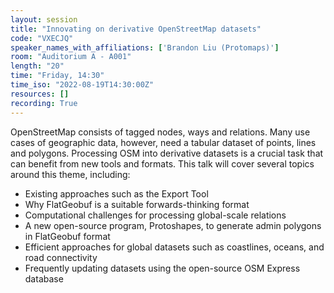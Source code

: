 ```yaml
---
layout: session
title: "Innovating on derivative OpenStreetMap datasets"
code: "VXECJQ"
speaker_names_with_affiliations: ['Brandon Liu (Protomaps)']
room: "Auditorium A - A001"
length: "20"
time: "Friday, 14:30"
time_iso: "2022-08-19T14:30:00Z"
resources: []
recording: True
---
```


OpenStreetMap consists of tagged nodes, ways and relations. Many use cases of geographic data, however, need a tabular dataset of points, lines and polygons. Processing OSM into derivative datasets is a crucial task that can benefit from new tools and formats. This talk will cover several topics around this theme, including:

* Existing approaches such as the Export Tool
* Why FlatGeobuf is a suitable forwards-thinking format
* Computational challenges for processing global-scale relations
* A new open-source program, Protoshapes, to generate admin polygons in FlatGeobuf format
* Efficient approaches for global datasets such as coastlines, oceans, and road connectivity
* Frequently updating datasets using the open-source OSM Express database

